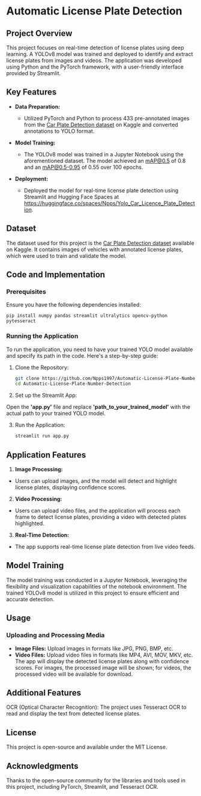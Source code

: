 # Automatic License Plate Detection

## Project Overview

This project focuses on real-time detection of license plates using deep learning. A YOLOv8 model was trained and deployed to identify and extract license plates from images and videos. The application was developed using Python and the PyTorch framework, with a user-friendly interface provided by Streamlit.

## Key Features

- **Data Preparation:**
  - Utilized PyTorch and Python to process 433 pre-annotated images from the [Car Plate Detection dataset](https://www.kaggle.com/datasets/andrewmvd/car-plate-detection) on Kaggle and converted annotations to YOLO format.

- **Model Training:**
  - The YOLOv8 model was trained in a Jupyter Notebook using the aforementioned dataset. The model achieved an mAP@0.5 of 0.8 and an mAP@0.5-0.95 of 0.55 over 100 epochs.

- **Deployment:**
  - Deployed the model for real-time license plate detection using Streamlit and Hugging Face Spaces at https://huggingface.co/spaces/Npps/Yolo_Car_Licence_Plate_Detection.

## Dataset

The dataset used for this project is the [Car Plate Detection dataset](https://www.kaggle.com/datasets/andrewmvd/car-plate-detection) available on Kaggle. It contains images of vehicles with annotated license plates, which were used to train and validate the model.

## Code and Implementation

### Prerequisites

Ensure you have the following dependencies installed:

    pip install numpy pandas streamlit ultralytics opencv-python pytesseract

### Running the Application
To run the application, you need to have your trained YOLO model available and specify its path in the code. Here's a step-by-step guide:

1. Clone the Repository:
   ```bash
   git clone https://github.com/Npps1997/Automatic-License-Plate-Number-Detection.git
   cd Automatic-License-Plate-Number-Detection

2. Set up the Streamlit App:

Open the **'app.py'** file and replace **'path_to_your_trained_model'** with the actual path to your trained YOLO model.

3. Run the Application:

   ```bash
   streamlit run app.py

## Application Features
1. **Image Processing:**
  - Users can upload images, and the model will detect and highlight license plates, displaying confidence scores.

2. **Video Processing:**
  - Users can upload video files, and the application will process each frame to detect license plates, providing a video with detected plates highlighted.

3. **Real-Time Detection:**
  - The app supports real-time license plate detection from live video feeds.

## Model Training
The model training was conducted in a Jupyter Notebook, leveraging the flexibility and visualization capabilities of the notebook environment. The trained YOLOv8 model is utilized in this project to ensure efficient and accurate detection.

## Usage
### Uploading and Processing Media
* **Image Files:** Upload images in formats like JPG, PNG, BMP, etc.
* **Video Files:** Upload video files in formats like MP4, AVI, MOV, MKV, etc.
The app will display the detected license plates along with confidence scores. For images, the processed image will be shown; for videos, the processed video will be available for download.

## Additional Features
OCR (Optical Character Recognition): The project uses Tesseract OCR to read and display the text from detected license plates.

## License
This project is open-source and available under the MIT License.

## Acknowledgments
Thanks to the open-source community for the libraries and tools used in this project, including PyTorch, Streamlit, and Tesseract OCR.
